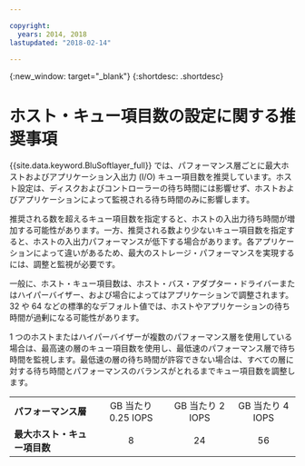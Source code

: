 ```yaml
---

copyright:
  years: 2014, 2018
lastupdated: "2018-02-14"

---
```

{:new_window: target="_blank"}
{:shortdesc: .shortdesc}

# ホスト・キュー項目数の設定に関する推奨事項

{{site.data.keyword.BluSoftlayer_full}} では、パフォーマンス層ごとに最大ホストおよびアプリケーション入出力 (I/O) キュー項目数を推奨しています。ホスト設定は、ディスクおよびコントローラーの待ち時間には影響せず、ホストおよびアプリケーションによって監視される待ち時間のみに影響します。

推奨される数を超えるキュー項目数を指定すると、ホストの入出力待ち時間が増加する可能性があります。一方、推奨される数より少ないキュー項目数を指定すると、ホストの入出力パフォーマンスが低下する場合があります。各アプリケーションによって違いがあるため、最大のストレージ・パフォーマンスを実現するには、調整と監視が必要です。

一般に、ホスト・キュー項目数は、ホスト・バス・アダプター・ドライバーまたはハイパーバイザー、および場合によってはアプリケーションで調整されます。32 や 64 などの標準的なデフォルト値では、ホストやアプリケーションの待ち時間が過剰になる可能性があります。

1 つのホストまたはハイパーバイザーが複数のパフォーマンス層を使用している場合は、最高速の層のキュー項目数を使用し、最低速のパフォーマンス層で待ち時間を監視します。最低速の層の待ち時間が許容できない場合は、すべての層に対する待ち時間とパフォーマンスのバランスがとれるまでキュー項目数を調整します。

<table align="center">
	<tbody>
		<tr>
			<td><strong>パフォーマンス層</strong></td>
			<td style="text-align: center; vertical-align: middle;">GB 当たり 0.25 IOPS</td>
			<td style="text-align: center; vertical-align: middle;">GB 当たり 2 IOPS</td>
			<td style="text-align: center; vertical-align: middle;">GB 当たり 4 IOPS</td>
		</tr>
		<tr>
			<td><strong>最大ホスト・キュー項目数</strong></td>
			<td style="text-align: center; vertical-align: middle;">8</td>
			<td style="text-align: center; vertical-align: middle;">24</td>
			<td style="text-align: center; vertical-align: middle;">56</td>
		</tr>
	</tbody>
</table>

